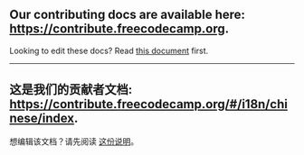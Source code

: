 ## Our contributing docs are available here: <https://contribute.freecodecamp.org>.

Looking to edit these docs? Read [this document](https://contribute.freecodecamp.org/#/how-to-work-on-the-docs-theme) first.

---

## 这是我们的贡献者文档: <https://contribute.freecodecamp.org/#/i18n/chinese/index>.

想编辑该文档？请先阅读 [这份说明](https://contribute.freecodecamp.org/#/i18n/chinese/how-to-work-on-the-docs-theme)。
